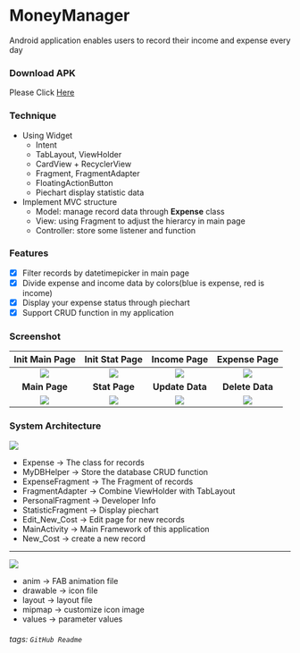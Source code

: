 # MoneyManager
Android application enables users to record their income and expense every day

### Download APK 
Please Click [Here](https://drive.google.com/file/d/1KKSfDscfoB6HN96ZA2PqexzbckM13ePV/view?usp=share_link)

### Technique
- Using Widget
    - Intent 
    - TabLayout, ViewHolder
    - CardView + RecyclerView
    - Fragment, FragmentAdapter
    - FloatingActionButton
    - Piechart display statistic data
- Implement MVC structure
    - Model: manage record data through **Expense** class
    - View: using Fragment to adjust the hierarcy in main page
    - Controller: store some listener and function

### Features
- [x] Filter records by datetimepicker in main page
- [x] Divide expense and income data by colors(blue is expense, red is income)
- [x] Display your expense status through piechart 
- [x] Support CRUD function in my application

### Screenshot

| **Init Main Page** | **Init Stat Page** | **Income Page** | **Expense Page** |
|:---------:|:--------:|:--------:|:--------:|
|![](https://i.imgur.com/Zw4mNRx.jpg)| ![](https://i.imgur.com/5A40puF.jpg) | ![](https://i.imgur.com/akX2Y4N.jpg)| ![](https://i.imgur.com/0MY9gtY.jpg)|
| **Main Page** | **Stat Page** | **Update Data** | **Delete Data** |
| ![](https://i.imgur.com/VmDBlB5.jpg) | ![](https://i.imgur.com/cLLS1lc.jpg)| ![](https://i.imgur.com/iON8xs4.jpg) | ![](https://i.imgur.com/ANUmQ6G.jpg)|

### System Architecture 
![](https://i.imgur.com/Dwg18KQ.png)
* Expense -> The class for records
* MyDBHelper -> Store the database CRUD function
* ExpenseFragment -> The Fragment of records
* FragmentAdapter -> Combine ViewHolder with TabLayout
* PersonalFragment -> Developer Info 
* StatisticFragment -> Display piechart 
* Edit_New_Cost -> Edit page for new records
* MainActivity -> Main Framework of this application 
* New_Cost -> create a new record
---
![](https://i.imgur.com/y79YPhu.png)
- anim -> FAB animation file
- drawable -> icon file
- layout -> layout file
- mipmap -> customize icon image 
- values -> parameter values

###### tags: `GitHub Readme`
